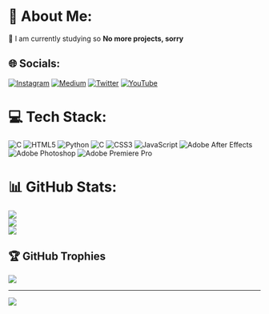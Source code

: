 # 💫 About Me:
🤫 I am currently studying so **No more projects, sorry**


## 🌐 Socials:
[![Instagram](https://img.shields.io/badge/Instagram-%23E4405F.svg?logo=Instagram&logoColor=white)](https://instagram.com/untitledmaster) [![Medium](https://img.shields.io/badge/Medium-12100E?logo=medium&logoColor=white)](https://medium.com/@untitledmaster16) [![Twitter](https://img.shields.io/badge/Twitter-%231DA1F2.svg?logo=Twitter&logoColor=white)](https://twitter.com/untitledmaster0) [![YouTube](https://img.shields.io/badge/YouTube-%23FF0000.svg?logo=YouTube&logoColor=white)](https://youtube.com/@untitledmastero) 

# 💻 Tech Stack:
![C](https://img.shields.io/badge/c-%2300599C.svg?style=for-the-badge&logo=c&logoColor=white) ![HTML5](https://img.shields.io/badge/html5-%23E34F26.svg?style=for-the-badge&logo=html5&logoColor=white) ![Python](https://img.shields.io/badge/python-3670A0?style=for-the-badge&logo=python&logoColor=ffdd54) ![C](https://img.shields.io/badge/c-%2300599C.svg?style=for-the-badge&logo=c&logoColor=white) ![CSS3](https://img.shields.io/badge/css3-%231572B6.svg?style=for-the-badge&logo=css3&logoColor=white) ![JavaScript](https://img.shields.io/badge/javascript-%23323330.svg?style=for-the-badge&logo=javascript&logoColor=%23F7DF1E) ![Adobe After Effects](https://img.shields.io/badge/Adobe%20After%20Effects-9999FF.svg?style=for-the-badge&logo=Adobe%20After%20Effects&logoColor=white) ![Adobe Photoshop](https://img.shields.io/badge/adobe%20photoshop-%2331A8FF.svg?style=for-the-badge&logo=adobe%20photoshop&logoColor=white) ![Adobe Premiere Pro](https://img.shields.io/badge/Adobe%20Premiere%20Pro-9999FF.svg?style=for-the-badge&logo=Adobe%20Premiere%20Pro&logoColor=white)
# 📊 GitHub Stats:
![](https://github-readme-stats.vercel.app/api?username=Untitled-Master&theme=vue-dark&hide_border=false&include_all_commits=false&count_private=false)<br/>
![](https://github-readme-streak-stats.herokuapp.com/?user=Untitled-Master&theme=vue-dark&hide_border=false)<br/>
![](https://github-readme-stats.vercel.app/api/top-langs/?username=Untitled-Master&theme=vue-dark&hide_border=false&include_all_commits=false&count_private=false&layout=compact)

## 🏆 GitHub Trophies
![](https://github-profile-trophy.vercel.app/?username=Untitled-Master&theme=radical&no-frame=false&no-bg=true&margin-w=4)

---
[![](https://visitcount.itsvg.in/api?id=Untitled-Master&icon=0&color=0)](https://visitcount.itsvg.in)

<!-- Proudly created with GPRM ( https://gprm.itsvg.in ) -->
